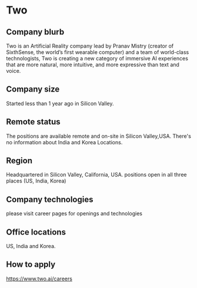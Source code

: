 # Two

## Company blurb

Two is an Artificial Reality company lead by Pranav Mistry (creator of SixthSense, the world’s first wearable computer) and a team of world-class technologists, Two is creating a new category of immersive AI experiences that are more natural, more intuitive, and more expressive than text and voice.

## Company size 

Started less than 1 year ago in Silicon Valley.

## Remote status
The positions are available remote and on-site in Silicon Valley,USA. 
There's no information about India and Korea Locations. 

## Region

Headquartered in Silicon Valley, California, USA.
positions open in all three places (US, India, Korea)

## Company technologies

please visit career pages for openings and technologies

## Office locations

US, India and Korea.

## How to apply

https://www.two.ai/careers


